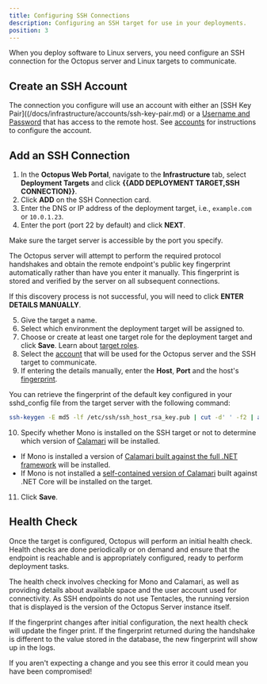 ```yaml
---
title: Configuring SSH Connections
description: Configuring an SSH target for use in your deployments.
position: 3
---
```


When you deploy software to Linux servers, you need configure an SSH connection for the Octopus server and Linux targets to communicate.

## Create an SSH Account

The connection you configure will use an account with either an [SSH Key Pair]((/docs/infrastructure/accounts/ssh-key-pair.md) or a [Username and Password](/docs/infrastructure/accounts/username-and-password.md) that has access to the remote host. See [accounts](/docs/infrastructure/accounts/index.md) for instructions to configure the account.

## Add an SSH Connection

1. In the **Octopus Web Portal**, navigate to the **Infrastructure** tab, select **Deployment Targets** and click **{{ADD DEPLOYMENT TARGET,SSH CONNECTION}}**.
2. Click **ADD** on the SSH Connection card.
3. Enter the DNS or IP address of the deployment target, i.e., `example.com` or `10.0.1.23`.
4. Enter the port (port 22 by default) and click **NEXT**.

Make sure the target server is accessible by the port you specify.

The Octopus server will attempt to perform the required protocol handshakes and obtain the remote endpoint's public key fingerprint automatically rather than have you enter it manually. This fingerprint is stored and verified by the server on all subsequent connections.

If this discovery process is not successful, you will need to click **ENTER DETAILS MANUALLY**.

5. Give the target a name.
6. Select which environment the deployment target will be assigned to.
7. Choose or create at least one target role for the deployment target and click **Save**. Learn about [target roles](/docs/infrastructure/deployment-targets/target-roles/index.md).
8. Select the [account](/docs/infrastructure/accounts/index.md) that will be used for the Octopus server and the SSH target to communicate.
9. If entering the details manually, enter the **Host**, **Port** and the host's [fingerprint](#fingerprint).

You can retrieve the fingerprint of the default key configured in your sshd\_config file from the target server with the following command:

```bash
ssh-keygen -E md5 -lf /etc/ssh/ssh_host_rsa_key.pub | cut -d' ' -f2 | awk '{ print $1}' | cut -d':' -f2-
```

10. Specify whether Mono is installed on the SSH target or not to determine which version of [Calamari](/docs/api-and-integration/calamari.md) will be installed.
  - If Mono is installed a version of [Calamari built against the full .NET framework](/docs/infrastructure/deployment-targets/ssh-targets/calamari-on-ssh-targets.md#mono-calamari) will be installed.
  - If Mono is not installed a [self-contained version of Calamari](/docs/infrastructure/deployment-targets/ssh-targets/calamari-on-ssh-targets.md#self-contained-calamari) built against .NET Core will be installed on the target.
11. Click **Save**.

## Health Check

Once the target is configured, Octopus will perform an initial health check. Health checks are done periodically or on demand and ensure that the endpoint is reachable and is appropriately configured, ready to perform deployment tasks.

The health check involves checking for Mono and Calamari, as well as providing details about available space and the user account used for connectivity. As SSH endpoints do not use Tentacles, the running version that is displayed is the version of the Octopus Server instance itself.

If the fingerprint changes after initial configuration, the next health check will update the finger print. If the fingerprint returned during the handshake is different to the value stored in the database, the new fingerprint will show up in the logs.

If you aren't expecting a change and you see this error it could mean you have been compromised!
